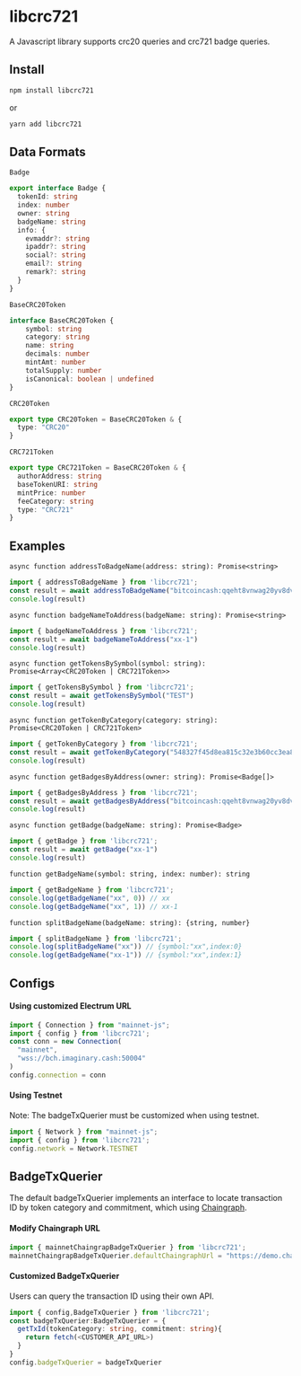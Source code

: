 # libcrc721
A Javascript library supports crc20 queries and crc721 badge queries.

## Install
```sh
npm install libcrc721
```
or
```sh
yarn add libcrc721
```
## Data Formats

`Badge`
```ts
export interface Badge {
  tokenId: string
  index: number
  owner: string
  badgeName: string
  info: {
    evmaddr?: string
    ipaddr?: string
    social?: string
    email?: string
    remark?: string
  }
}
```

`BaseCRC20Token`
```ts
interface BaseCRC20Token {
    symbol: string
    category: string
    name: string
    decimals: number
    mintAmt: number
    totalSupply: number
    isCanonical: boolean | undefined
}
```

`CRC20Token`
```ts
export type CRC20Token = BaseCRC20Token & {
  type: "CRC20"
}
```

`CRC721Token`
```ts
export type CRC721Token = BaseCRC20Token & {
  authorAddress: string
  baseTokenURI: string
  mintPrice: number
  feeCategory: string
  type: "CRC721"
}
```


## Examples

`async function addressToBadgeName(address: string): Promise<string>`
```ts
import { addressToBadgeName } from 'libcrc721';
const result = await addressToBadgeName("bitcoincash:qqeht8vnwag20yv8dvtcrd4ujx09fwxwsqqqw93w88")
console.log(result)
```

`async function badgeNameToAddress(badgeName: string): Promise<string>`
```ts
import { badgeNameToAddress } from 'libcrc721';
const result = await badgeNameToAddress("xx-1")
console.log(result)
```

`async function getTokensBySymbol(symbol: string): Promise<Array<CRC20Token | CRC721Token>> `
```ts
import { getTokensBySymbol } from 'libcrc721';
const result = await getTokensBySymbol("TEST")
console.log(result)
```

`async function getTokenByCategory(category: string): Promise<CRC20Token | CRC721Token>`
```ts
import { getTokenByCategory } from 'libcrc721';
const result = await getTokenByCategory("548327f45d8ea815c32e3b60cc3ea8ad2120132ddf407420865502e1dd9ab161")
console.log(result)
```

`async function getBadgesByAddress(owner: string): Promise<Badge[]>`
```ts
import { getBadgesByAddress } from 'libcrc721';
const result = await getBadgesByAddress("bitcoincash:qqeht8vnwag20yv8dvtcrd4ujx09fwxwsqqqw93w88")
console.log(result)
```

`async function getBadge(badgeName: string): Promise<Badge>`
```ts
import { getBadge } from 'libcrc721';
const result = await getBadge("xx-1")
console.log(result)
```

`function getBadgeName(symbol: string, index: number): string`
```ts
import { getBadgeName } from 'libcrc721';
console.log(getBadgeName("xx", 0)) // xx
console.log(getBadgeName("xx", 1)) // xx-1
```

`function splitBadgeName(badgeName: string): {string, number}`
```ts
import { splitBadgeName } from 'libcrc721';
console.log(splitBadgeName("xx")) // {symbol:"xx",index:0}
console.log(getBadgeName("xx-1")) // {symbol:"xx",index:1}
```


## Configs

#### Using customized Electrum URL
```ts
import { Connection } from "mainnet-js";
import { config } from 'libcrc721';
const conn = new Connection(
  "mainnet",
  "wss://bch.imaginary.cash:50004" 
)
config.connection = conn
```

#### Using Testnet
Note: The badgeTxQuerier must be customized when using testnet.
```ts
import { Network } from "mainnet-js";
import { config } from 'libcrc721';
config.network = Network.TESTNET
```

## BadgeTxQuerier
The default badgeTxQuerier implements an interface to locate transaction ID by token category and commitment,
which using [Chaingraph](https://chaingraph.cash/).

#### Modify Chaingraph URL
```ts
import { mainnetChaingrapBadgeTxQuerier } from 'libcrc721';
mainnetChaingrapBadgeTxQuerier.defaultChaingraphUrl = "https://demo.chaingraph.cash/v1/graphql"
```

#### Customized BadgeTxQuerier
Users can query the transaction ID using their own API.
```ts
import { config,BadgeTxQuerier } from 'libcrc721';
const badgeTxQuerier:BadgeTxQuerier = {
  getTxId(tokenCategory: string, commitment: string){
    return fetch(<CUSTOMER_API_URL>)
  }
}
config.badgeTxQuerier = badgeTxQuerier
```